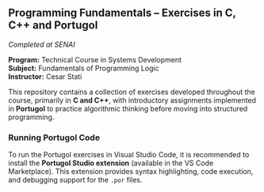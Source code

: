 ## Programming Fundamentals – Exercises in C, C++ and Portugol  
*Completed at SENAI*  

**Program:** Technical Course in Systems Development  
**Subject:** Fundamentals of Programming Logic  
**Instructor:** Cesar Stati  

This repository contains a collection of exercises developed throughout the course, primarily in **C and C++**, with introductory assignments implemented in **Portugol** to practice algorithmic thinking before moving into structured programming.  

### Running Portugol Code
To run the Portugol exercises in Visual Studio Code, it is recommended to install the **Portugol Studio extension** (available in the VS Code Marketplace). This extension provides syntax highlighting, code execution, and debugging support for the `.por` files.  